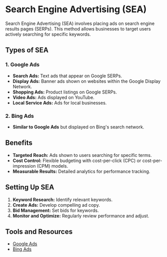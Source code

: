 # Search Engine Advertising (SEA)

Search Engine Advertising (SEA) involves placing ads on search engine results pages (SERPs). This method allows businesses to target users actively searching for specific keywords.

## Types of SEA

### 1. Google Ads
- **Search Ads:** Text ads that appear on Google SERPs.
- **Display Ads:** Banner ads shown on websites within the Google Display Network.
- **Shopping Ads:** Product listings on Google SERPs.
- **Video Ads:** Ads displayed on YouTube.
- **Local Service Ads:** Ads for local businesses.

### 2. Bing Ads
- **Similar to Google Ads** but displayed on Bing's search network.

## Benefits
- **Targeted Reach:** Ads shown to users searching for specific terms.
- **Cost Control:** Flexible budgeting with cost-per-click (CPC) or cost-per-impression (CPM) models.
- **Measurable Results:** Detailed analytics for performance tracking.

## Setting Up SEA
1. **Keyword Research:** Identify relevant keywords.
2. **Create Ads:** Develop compelling ad copy.
3. **Bid Management:** Set bids for keywords.
4. **Monitor and Optimize:** Regularly review performance and adjust.

## Tools and Resources
- [Google Ads](https://ads.google.com/)
- [Bing Ads](https://ads.microsoft.com/)

